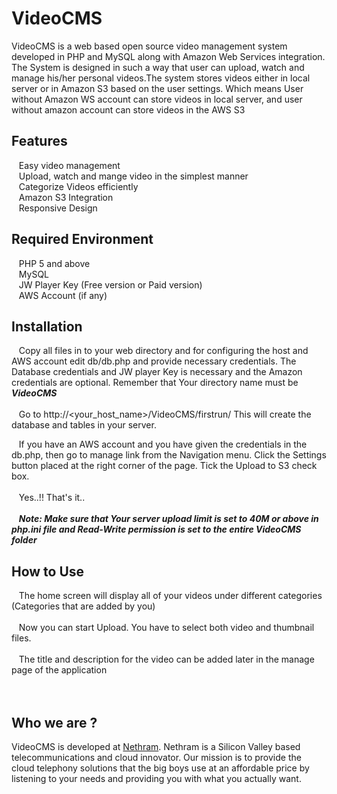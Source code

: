 
VideoCMS
=========
VideoCMS is a web based open source video management system developed in PHP and MySQL along with Amazon Web Services integration. 
The System is designed in such a way that user can upload, watch and manage his/her personal videos.The system stores videos either 
in local server or in Amazon S3 based on the user settings. Which means User without Amazon WS account can store videos in local server, and user without amazon account can store videos in the AWS S3

Features
--------
&nbsp;&nbsp;&nbsp;Easy video management<br/>
&nbsp;&nbsp;&nbsp;Upload, watch and mange video in the simplest manner<br/>
&nbsp;&nbsp;&nbsp;Categorize Videos efficiently<br/>
&nbsp;&nbsp;&nbsp;Amazon S3 Integration<br/>
&nbsp;&nbsp;&nbsp;Responsive Design<br/>

Required Environment
--------------------
&nbsp;&nbsp;&nbsp;PHP 5 and above<br/>
&nbsp;&nbsp;&nbsp;MySQL<br/>
&nbsp;&nbsp;&nbsp;JW Player Key (Free version or Paid version)<br/>
&nbsp;&nbsp;&nbsp;AWS Account (if any)<br/>

Installation
------------
&nbsp;&nbsp;&nbsp;Copy all files in to your web directory and  for configuring the host and AWS account edit db/db.php and provide necessary credentials. The Database credentials and JW player Key is necessary and the Amazon credentials are optional. Remember that Your directory name must be <b><i>VideoCMS</i></b><br/><br/>
&nbsp;&nbsp;&nbsp;Go to http://<your_host_name>/VideoCMS/firstrun/ This will create the database and tables in your server. <br/>

&nbsp;&nbsp;&nbsp;If you have an AWS account and you have given the credentials in the db.php, then go to manage link from the Navigation menu. Click the Settings button placed at the right corner of the page. Tick the Upload to S3 check box.<br/><br/>
&nbsp;&nbsp;&nbsp;Yes..!! That's it..<br/><br/>
&nbsp;&nbsp;&nbsp;<b><i>Note: Make sure that Your server upload limit is set to 40M or above in php.ini file and Read-Write permission is set to the entire VideoCMS folder</i></b>
	
How to Use
----------
&nbsp;&nbsp;&nbsp;The home screen will display all of your videos under different categories (Categories that are added by you)<br/><br/>
&nbsp;&nbsp;&nbsp;Now you can start Upload. You have to select both video and thumbnail files. <br/><br/>
&nbsp;&nbsp;&nbsp;The title and description for the video can be added later in the manage page of the application<br/><br/><br/>




Who we are ?
-----------
VideoCMS is developed at [Nethram](http://www.nethram.com). Nethram is a Silicon Valley based telecommunications and cloud innovator. Our mission is to provide the cloud telephony solutions that the big boys use at an affordable price by listening to your needs and providing you with what you actually want.








